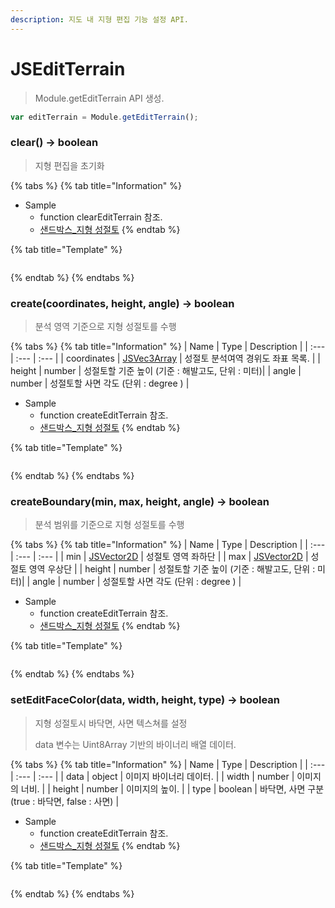 ```yaml
---
description: 지도 내 지형 편집 기능 설정 API.
---
```


# JSEditTerrain

> Module.getEditTerrain API 생성.

```javascript
var editTerrain = Module.getEditTerrain();
```

### clear() → boolean

> 지형 편집을 초기화

{% tabs %}
{% tab title="Information" %}
* Sample
  * function clearEditTerrain 참조.
  * [샌드박스\_지형 성절토](http://sandbox.dtwincloud.com/code/main.do?id=analysis_terrain_edit)
{% endtab %}

{% tab title="Template" %}
```javascript
```
{% endtab %}
{% endtabs %}

### create(coordinates, height, angle) → boolean

> 분석 영역 기준으로 지형 성절토를 수행

{% tabs %}
{% tab title="Information" %}
| Name | Type | Description |
| :--- | :--- | :--- |
| coordinates | [JSVec3Array](../core/jsvec3array.md) | 성절토 분석여역 경위도 좌표 목록. |
| height | number | 성절토할 기준 높이 (기준 : 해발고도, 단위 : 미터)|
| angle | number | 성절토할 사면 각도 (단위 : degree ) |

* Sample
  * function createEditTerrain 참조.
  * [샌드박스\_지형 성절토](http://sandbox.dtwincloud.com/code/main.do?id=analysis_terrain_edit)
{% endtab %}

{% tab title="Template" %}
```javascript
```
{% endtab %}
{% endtabs %}

### createBoundary(min, max, height, angle) → boolean

> 분석 범위를 기준으로 지형 성절토를 수행

{% tabs %}
{% tab title="Information" %}
| Name | Type | Description |
| :--- | :--- | :--- |
| min | [JSVector2D](../core/jsvector2d.md) | 성절토 영역 좌하단 |
| max | [JSVector2D](../core/jsvector2d.md) | 성절토 영역 우상단 |
| height | number | 성절토할 기준 높이 (기준 : 해발고도, 단위 : 미터)|
| angle | number | 성절토할 사면 각도 (단위 : degree ) |

* Sample
  * function createEditTerrain 참조.
  * [샌드박스\_지형 성절토](http://sandbox.dtwincloud.com/code/main.do?id=analysis_terrain_edit)
{% endtab %}

{% tab title="Template" %}
```javascript
```
{% endtab %}
{% endtabs %}

### setEditFaceColor(data, width, height, type) → boolean

> 지형 성절토시 바닥면, 사면 텍스쳐를 설정
> 
> data 변수는 Uint8Array 기반의 바이너리 배열 데이터.

{% tabs %}
{% tab title="Information" %}
| Name | Type | Description |
| :--- | :--- | :--- |
| data | object | 이미지 바이너리 데이터. |
| width | number | 이미지의 너비. |
| height | number | 이미지의 높이. |
| type | boolean | 바닥면, 사면 구분 (true : 바닥면, false : 사면) |

* Sample
  * function createEditTerrain 참조.
  * [샌드박스\_지형 성절토](http://sandbox.dtwincloud.com/code/main.do?id=analysis_terrain_edit)
{% endtab %}

{% tab title="Template" %}
```javascript
```
{% endtab %}
{% endtabs %}